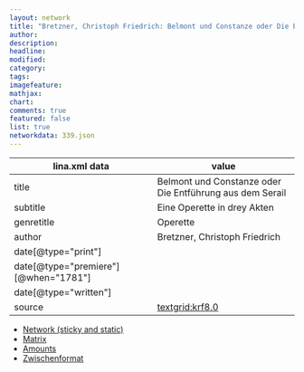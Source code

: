 ```yaml
---
layout: network
title: "Bretzner, Christoph Friedrich: Belmont und Constanze oder Die Entführung aus dem Serail (1781)"
author:
description:
headline:
modified:
category:
tags:
imagefeature: 
mathjax: 
chart: 
comments: true
featured: false
list: true
networkdata: 339.json
---
```

lina.xml data  | value
------------- | -------------
title|Belmont und Constanze oder Die Entführung aus dem Serail
subtitle|Eine Operette in drey Akten
genretitle|Operette
author|Bretzner, Christoph Friedrich
date[@type="print"]|
date[@type="premiere"][@when="1781"]|
date[@type="written"]|
source|[textgrid:krf8.0](https://textgridlab.org/1.0/tgcrud-public/rest/textgrid:krf8.0/data)



* [Network (sticky and static)](/network339)
* [Matrix](/matrix339)
* [Amounts](/amount339)
* [Zwischenformat](/lina339 )
